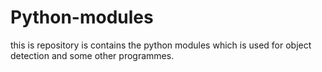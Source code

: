 # Python-modules
this is repository is contains the python modules which is used for object detection and some other programmes.
